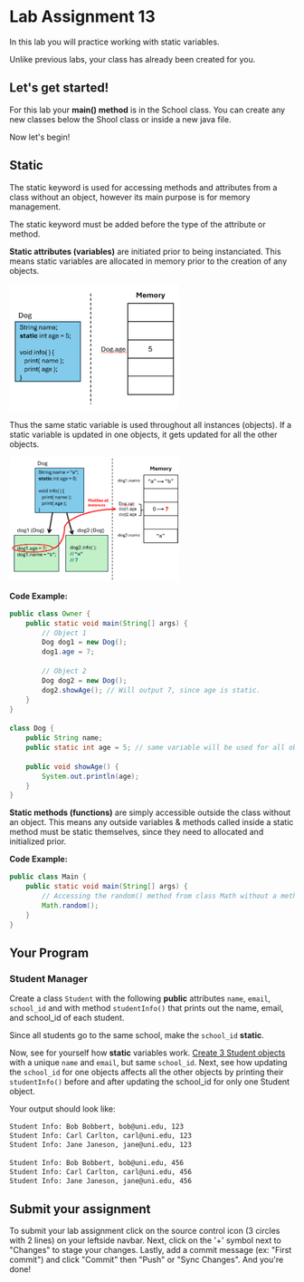 # Lab Assignment 13

In this lab you will practice working with static variables.

Unlike previous labs, your class has already been created for you. 

## Let's get started!

For this lab your **main() method** is in the School class. You can create any new classes below the Shool class or inside a new java file. 

Now let's begin!

## Static

The static keyword is used for accessing methods and attributes from a class without an object, however its main purpose is for memory management.

The static keyword must be added before the type of the attribute or method.

**Static attributes (variables)** are initiated prior to being instanciated. This means static variables are allocated in memory prior to the creation of any objects.

<img src="img/static.png" width="300px">

Thus the same static variable is used throughout all instances (objects). If a static variable is updated in one objects, it gets updated for all the other objects.

<img src="img/shared_mem.png" width="300px">

**Code Example:**

```java
public class Owner {
    public static void main(String[] args) {
        // Object 1
        Dog dog1 = new Dog();
        dog1.age = 7;

        // Object 2
        Dog dog2 = new Dog();
        dog2.showAge(); // Will output 7, since age is static.
    }
}

class Dog {
    public String name;
    public static int age = 5; // same variable will be used for all objects.

    public void showAge() {
        System.out.println(age);
    }
}
```

**Static methods (functions)** are simply accessible outside the class without an object. This means any outside variables & methods called inside a static method must be static themselves, since they need to allocated and initialized prior.

**Code Example:**

```java
public class Main {
    public static void main(String[] args) {
        // Accessing the random() method from class Math without a method.
        Math.random();
    }
}
```

## Your Program

### Student Manager

Create a class `Student` with the following **public** attributes `name`, `email`, `school_id` and with method `studentInfo()` that prints out the name, email, and school_id of each student.

Since all students go to the same school, make the `school_id` **static**.

Now, see for yourself how **static** variables work. <ins>Create 3 Student objects</ins> with a unique `name` and `email`, but same `school_id`. Next, see how updating the `school_id` for one objects affects all the other objects by printing their `studentInfo()` before and after updating the school_id for only one Student object.

Your output should look like:

```
Student Info: Bob Bobbert, bob@uni.edu, 123
Student Info: Carl Carlton, carl@uni.edu, 123
Student Info: Jane Janeson, jane@uni.edu, 123

Student Info: Bob Bobbert, bob@uni.edu, 456
Student Info: Carl Carlton, carl@uni.edu, 456
Student Info: Jane Janeson, jane@uni.edu, 456
```

## Submit your assignment

To submit your lab assignment click on the source control icon (3 circles with 2 lines) on your leftside navbar. Next, click on the '+' symbol next to "Changes" to stage your changes. Lastly, add a commit message (ex: "First commit") and click "Commit" then "Push" or "Sync Changes". And you're done!
